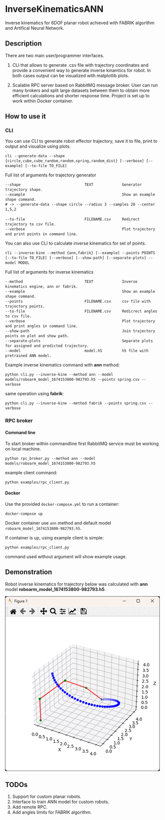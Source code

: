 # InverseKinematicsANN
Inverse kinematics for 6DOF planar robot achieved with FABRIK algorithm and Artifical Neural Network.



## Description
There are two main user/programmer interfaces. 

1. CLI that allows to generate .csv file with trajectory coordinates and provide a convenient way to generate inverse kinamtics for robot. In both cases output can be visualized with matplotlib plots.

2. Scalable RPC server based on RabbitMQ message broker. User can run many brokers and split large datasets between them to obtain more efficient calculations and shorter response time. Project is set up to work within Docker container.



## How to use it
### CLI
You can use CLI to generate robot effector trajectory, save it to file, print to output and visualize using plots.

```shell
cli --generate-data --shape {circle,cube,cube_random,random,spring,random_dist} [--verbose] [--example] [--to-file TO_FILE]
```

Full list of arguments for trajectory generator
```shell
--shape                             TEXT             Generator trajectory shape.
--example                                            Show an example shape command.
# -> --generate-data --shape circle --radius 3 --samples 20 --center 1,5,2

--to-file                           FILENAME.csv     Redirect trajectory to csv file.
--verbose                                            Plot trajectory and print points in command line.
```

You can also use CLI to calculate inverse kinematics for set of points.

```shell
cli --inverse-kine --method {ann,fabrik} [--example] --points POINTS [--to-file TO_FILE] [--verbose] [--show-path] [--separate-plots] --model MODEL
```

Full list of arguments for inverse kinematics
```shell
--method                            TEXT             Inverse kinematics engine, ann or fabrik.
--example                                            Show an example shape command.
--points                            FILENAME.csv     csv file with trajectory points.
--to-file                           FILENAME.csv     Redicrect angles to csv file.
--verbose                                            Plot trajectory and print angles in command line.
--show-path                                          Join trajectory points on plot and show path.
--separate-plots                                     Separate plots for assigned and predicted trajectory.
--model                             model.h5         h5 file with pretrained ANN model.
```

Example inverse kinematics command with **ann** method:
```shell
python cli.py --inverse-kine --method ann --model models/roboarm_model_1674153800-982793.h5 --points spring.csv --verbose
```

same operation using **fabrik**:
```shell
python cli.py --inverse-kine --method fabrik --points spring.csv --verbose
```

### RPC broker

#### Command line

To start broker within commandline first RabbitMQ service must be working on local machine. 

```shell
python rpc_broker.py --method ann --model models/roboarm_model_1674153800-982793.h5 
```

example client command:

```shell
python examples/rpc_client.py
```

#### Docker
Use the provided `docker-compose.yml` to run a container:
```shell
docker-compose up
```

Docker container use `ann` method and default model `roboarm_model_1674153800-982793.h5`.

If container is up, using example client is simple:

```shell
python examples/rpc_client.py
```

command used without argument will show example usage.


## Demonstration

Robot inverse kinematics for trajectory below was calculated with **ann** model **roboarm_model_1674153800-982793.h5**.

![](sample.gif)

## TODOs
1. Support for custom planar robots.
2. Interface to train ANN model for custom robots.
3. Add remote RPC.
4. Add angles limits for FABRIK algorithm.
